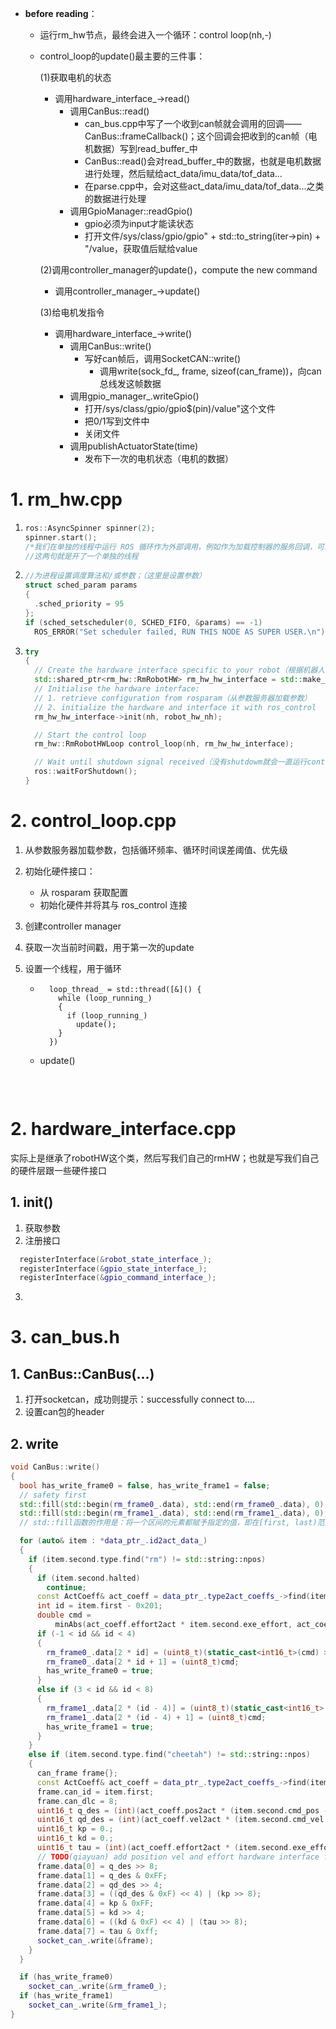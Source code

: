 - **before** **reading**：
  
  - 运行rm_hw节点，最终会进入一个循环：control loop(nh,-)
  
  - control_loop的update()最主要的三件事：
  
    (1)获取电机的状态
  
    - 调用hardware_interface_->read()
      - 调用CanBus::read()
        - can_bus.cpp中写了一个收到can帧就会调用的回调——CanBus::frameCallback()；这个回调会把收到的can帧（电机数据）写到read_buffer_中
        - CanBus::read()会对read_buffer_中的数据，也就是电机数据进行处理，然后赋给act_data/imu_data/tof_data...
        - 在parse.cpp中，会对这些act_data/imu_data/tof_data...之类的数据进行处理
      - 调用GpioManager::readGpio()
        - gpio必须为input才能读状态
        - 打开文件/sys/class/gpio/gpio" + std::to_string(iter->pin) + "/value，获取值后赋给value
    
    (2)调用controller_manager的update()，compute the new command
    
    - 调用controller_manager_->update()
    
    (3)给电机发指令
    
    - 调用hardware_interface_->write()
      - 调用CanBus::write()
        - 写好can帧后，调用SocketCAN::write()
          - 调用write(sock_fd_, frame, sizeof(can_frame))，向can总线发这帧数据
      - 调用gpio_manager_.writeGpio()
        - 打开/sys/class/gpio/gpio$(pin)/value"这个文件
        - 把0/1写到文件中
        - 关闭文件
      - 调用publishActuatorState(time)
        - 发布下一次的电机状态（电机的数据）







# 1. rm_hw.cpp

1. ```c++
   ros::AsyncSpinner spinner(2);
   spinner.start();
   /*我们在单独的线程中运行 ROS 循环作为外部调用，例如作为加载控制器的服务回调，可以阻塞（主）控制循环*/
   //这两句就是开了一个单独的线程
   ```

2. ```c++
   //为进程设置调度算法和/或参数；（这里是设置参数）
   struct sched_param params
   {
     .sched_priority = 95
   };
   if (sched_setscheduler(0, SCHED_FIFO, &params) == -1)
     ROS_ERROR("Set scheduler failed, RUN THIS NODE AS SUPER USER.\n");//设置失败会提示用sudo运行这个节点
   ```

3. ```c++
   try
   {
     // Create the hardware interface specific to your robot（根据机器人设置硬件接口）
     std::shared_ptr<rm_hw::RmRobotHW> rm_hw_hw_interface = std::make_shared<rm_hw::RmRobotHW>();
     // Initialise the hardware interface:
     // 1. retrieve configuration from rosparam（从参数服务器加载参数）
     // 2. initialize the hardware and interface it with ros_control
     rm_hw_hw_interface->init(nh, robot_hw_nh);
   
     // Start the control loop
     rm_hw::RmRobotHWLoop control_loop(nh, rm_hw_hw_interface);
   
     // Wait until shutdown signal received（没有shutdowm就会一直运行control_loop）
     ros::waitForShutdown();
   }
   ```

# 2. control_loop.cpp

1. 从参数服务器加载参数，包括循环频率、循环时间误差阈值、优先级

2. 初始化硬件接口： 
   - 从 rosparam 获取配置 
   - 初始化硬件并将其与 ros_control 连接
   
3. 创建controller manager

4. 获取一次当前时间戳，用于第一次的update

5. 设置一个线程，用于循环

   - ```
       loop_thread_ = std::thread([&]() {
         while (loop_running_)
         {
           if (loop_running_)
             update();
         }
       })
     ```

   - update()

     ```
     
     ```

     

​	

# 2. hardware_interface.cpp

实际上是继承了robotHW这个类，然后写我们自己的rmHW；也就是写我们自己的硬件层跟一些硬件接口

## 1. init()

1. 获取参数
2. 注册接口

```c++
  registerInterface(&robot_state_interface_);
  registerInterface(&gpio_state_interface_);
  registerInterface(&gpio_command_interface_);
```

3. 

# 3. can_bus.h

## 1. CanBus::CanBus(...)

1. 打开socketcan，成功则提示：successfully connect to....
2. 设置can包的header

## 2. write

```c++
void CanBus::write()
{
  bool has_write_frame0 = false, has_write_frame1 = false;
  // safety first
  std::fill(std::begin(rm_frame0_.data), std::end(rm_frame0_.data), 0);
  std::fill(std::begin(rm_frame1_.data), std::end(rm_frame1_.data), 0);
  // std::fill函数的作用是：将一个区间的元素都赋予指定的值，即在[first, last)范围内填充指定值。

  for (auto& item : *data_ptr_.id2act_data_)
  {
    if (item.second.type.find("rm") != std::string::npos)
    {
      if (item.second.halted)
        continue;
      const ActCoeff& act_coeff = data_ptr_.type2act_coeffs_->find(item.second.type)->second;
      int id = item.first - 0x201;
      double cmd =
          minAbs(act_coeff.effort2act * item.second.exe_effort, act_coeff.max_out);  // add max_range to act_data
      if (-1 < id && id < 4)
      {
        rm_frame0_.data[2 * id] = (uint8_t)(static_cast<int16_t>(cmd) >> 8u);
        rm_frame0_.data[2 * id + 1] = (uint8_t)cmd;
        has_write_frame0 = true;
      }
      else if (3 < id && id < 8)
      {
        rm_frame1_.data[2 * (id - 4)] = (uint8_t)(static_cast<int16_t>(cmd) >> 8u);
        rm_frame1_.data[2 * (id - 4) + 1] = (uint8_t)cmd;
        has_write_frame1 = true;
      }
    }
    else if (item.second.type.find("cheetah") != std::string::npos)
    {
      can_frame frame{};
      const ActCoeff& act_coeff = data_ptr_.type2act_coeffs_->find(item.second.type)->second;
      frame.can_id = item.first;
      frame.can_dlc = 8;
      uint16_t q_des = (int)(act_coeff.pos2act * (item.second.cmd_pos - act_coeff.act2pos_offset));
      uint16_t qd_des = (int)(act_coeff.vel2act * (item.second.cmd_vel - act_coeff.act2vel_offset));
      uint16_t kp = 0.;
      uint16_t kd = 0.;
      uint16_t tau = (int)(act_coeff.effort2act * (item.second.exe_effort - act_coeff.act2effort_offset));
      // TODO(qiayuan) add position vel and effort hardware interface for MIT Cheetah Motor, now we using it as an effort joint.
      frame.data[0] = q_des >> 8;
      frame.data[1] = q_des & 0xFF;
      frame.data[2] = qd_des >> 4;
      frame.data[3] = ((qd_des & 0xF) << 4) | (kp >> 8);
      frame.data[4] = kp & 0xFF;
      frame.data[5] = kd >> 4;
      frame.data[6] = ((kd & 0xF) << 4) | (tau >> 8);
      frame.data[7] = tau & 0xff;
      socket_can_.write(&frame);
    }
  }

  if (has_write_frame0)
    socket_can_.write(&rm_frame0_);
  if (has_write_frame1)
    socket_can_.write(&rm_frame1_);
}
```